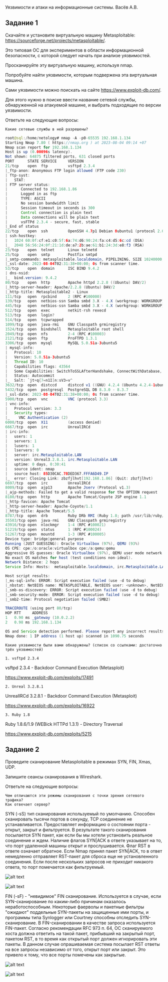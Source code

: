 Уязвимости и атаки на информационные системы. Васёв А.В.

## Задание 1

Скачайте и установите виртуальную машину Metasploitable: https://sourceforge.net/projects/metasploitable/.

Это типовая ОС для экспериментов в области информационной безопасности, с которой следует начать при анализе уязвимостей.

Просканируйте эту виртуальную машину, используя nmap.

Попробуйте найти уязвимости, которым подвержена эта виртуальная машина.

Сами уязвимости можно поискать на сайте https://www.exploit-db.com/.

Для этого нужно в поиске ввести название сетевой службы, обнаруженной на атакуемой машине, и выбрать подходящие по версии уязвимости.

Ответьте на следующие вопросы:

    Какие сетевые службы в ней разрешены?

```java
root@sql:/home/netology# nmap -A -p0-65535 192.168.1.134
Starting Nmap 7.80 ( https://nmap.org ) at 2023-08-04 09:14 +07
Nmap scan report for 192.168.1.134
Host is up (0.00096s latency).
Not shown: 64875 filtered ports, 631 closed ports
PORT      STATE SERVICE     VERSION
21/tcp    open  ftp         vsftpd 2.3.4
|_ftp-anon: Anonymous FTP login allowed (FTP code 230)
| ftp-syst: 
|   STAT: 
| FTP server status:
|      Connected to 192.168.1.86
|      Logged in as ftp
|      TYPE: ASCII
|      No session bandwidth limit
|      Session timeout in seconds is 300
|      Control connection is plain text
|      Data connections will be plain text
|      vsFTPd 2.3.4 - secure, fast, stable
|_End of status
22/tcp    open  ssh         OpenSSH 4.7p1 Debian 8ubuntu1 (protocol 2.0)
| ssh-hostkey: 
|   1024 60:0f:cf:e1:c0:5f:6a:74:d6:90:24:fa:c4:d5:6c:cd (DSA)
|_  2048 56:56:24:0f:21:1d:de:a7:2b:ae:61:b1:24:3d:e8:f3 (RSA)
23/tcp    open  telnet      Linux telnetd
25/tcp    open  smtp        Postfix smtpd
|_smtp-commands: metasploitable.localdomain, PIPELINING, SIZE 10240000, VRFY, ETRN, STARTTLS, ENHANCEDSTATUSCODES, 8BITMIME, DSN, 
|_ssl-date: 2023-08-04T02:31:38+00:00; 0s from scanner time.
53/tcp    open  domain      ISC BIND 9.4.2
| dns-nsid: 
|_  bind.version: 9.4.2
80/tcp    open  http        Apache httpd 2.2.8 ((Ubuntu) DAV/2)
|_http-server-header: Apache/2.2.8 (Ubuntu) DAV/2
|_http-title: Metasploitable2 - Linux
111/tcp   open  rpcbind     2 (RPC #100000)
139/tcp   open  netbios-ssn Samba smbd 3.X - 4.X (workgroup: WORKGROUP)
445/tcp   open  netbios-ssn Samba smbd 3.X - 4.X (workgroup: WORKGROUP)
512/tcp   open  exec        netkit-rsh rexecd
513/tcp   open  login?
514/tcp   open  tcpwrapped
1099/tcp  open  java-rmi    GNU Classpath grmiregistry
1524/tcp  open  bindshell   Metasploitable root shell
2049/tcp  open  nfs         2-4 (RPC #100003)
2121/tcp  open  ftp         ProFTPD 1.3.1
3306/tcp  open  mysql       MySQL 5.0.51a-3ubuntu5
| mysql-info: 
|   Protocol: 10
|   Version: 5.0.51a-3ubuntu5
|   Thread ID: 10
|   Capabilities flags: 43564
|   Some Capabilities: SwitchToSSLAfterHandshake, ConnectWithDatabase, LongColumnFlag, SupportsCompression, Support41Auth, SupportsTransactions, Speaks41ProtocolNew
|   Status: Autocommit
|_  Salt: `jt+q{7=n1I[n:sV3=v^
3632/tcp  open  distccd     distccd v1 ((GNU) 4.2.4 (Ubuntu 4.2.4-1ubuntu4))
5432/tcp  open  postgresql  PostgreSQL DB 8.3.0 - 8.3.7
|_ssl-date: 2023-08-04T02:31:38+00:00; 0s from scanner time.
5900/tcp  open  vnc         VNC (protocol 3.3)
| vnc-info: 
|   Protocol version: 3.3
|   Security types: 
|_    VNC Authentication (2)
6000/tcp  open  X11         (access denied)
6667/tcp  open  irc         UnrealIRCd
| irc-info: 
|   users: 1
|   servers: 1
|   lusers: 1
|   lservers: 0
|   server: irc.Metasploitable.LAN
|   version: Unreal3.2.8.1. irc.Metasploitable.LAN 
|   uptime: 0 days, 0:30:41
|   source ident: nmap
|   source host: 85D30CAC.78DED367.FFFA6D49.IP
|_  error: Closing Link: zbzfjlhvt[192.168.1.86] (Quit: zbzfjlhvt)
6697/tcp  open  irc         UnrealIRCd
8009/tcp  open  ajp13       Apache Jserv (Protocol v1.3)
|_ajp-methods: Failed to get a valid response for the OPTION request
8180/tcp  open  http        Apache Tomcat/Coyote JSP engine 1.1
|_http-favicon: Apache Tomcat
|_http-server-header: Apache-Coyote/1.1
|_http-title: Apache Tomcat/5.5
8787/tcp  open  drb         Ruby DRb RMI (Ruby 1.8; path /usr/lib/ruby/1.8/drb)
35503/tcp open  java-rmi    GNU Classpath grmiregistry
43916/tcp open  nlockmgr    1-4 (RPC #100021)
51219/tcp open  status      1 (RPC #100024)
51267/tcp open  mountd      1-3 (RPC #100005)
Device type: bridge|general purpose
Running (JUST GUESSING): Oracle Virtualbox (97%), QEMU (93%)
OS CPE: cpe:/o:oracle:virtualbox cpe:/a:qemu:qemu
Aggressive OS guesses: Oracle Virtualbox (97%), QEMU user mode network gateway (93%)
No exact OS matches for host (test conditions non-ideal).
Network Distance: 2 hops
Service Info: Hosts:  metasploitable.localdomain, irc.Metasploitable.LAN; OSs: Unix, Linux; CPE: cpe:/o:linux:linux_kernel

Host script results:
|_ms-sql-info: ERROR: Script execution failed (use -d to debug)
|_nbstat: NetBIOS name: METASPLOITABLE, NetBIOS user: <unknown>, NetBIOS MAC: <unknown> (unknown)
|_smb-os-discovery: ERROR: Script execution failed (use -d to debug)
|_smb-security-mode: ERROR: Script execution failed (use -d to debug)
|_smb2-time: Protocol negotiation failed (SMB2)

TRACEROUTE (using port 80/tcp)
HOP RTT     ADDRESS
1   0.90 ms _gateway (10.0.2.2)
2   0.98 ms 192.168.1.134

OS and Service detection performed. Please report any incorrect results at https://nmap.org/submit/ .
Nmap done: 1 IP address (1 host up) scanned in 1090.75 seconds
```


    Какие уязвимости были вами обнаружены? (список со ссылками: достаточно трёх уязвимостей)

	1. vsftpd 2.3.4

vsftpd 2.3.4 - Backdoor Command Execution (Metasploit)

https://www.exploit-db.com/exploits/17491

	2. Unreal 3.2.8.1

UnrealIRCd 3.2.8.1 - Backdoor Command Execution (Metasploit) 

https://www.exploit-db.com/exploits/16922

	3. Ruby 1.8

Ruby 1.8.6/1.9 (WEBick HTTPd 1.3.1) - Directory Traversal

https://www.exploit-db.com/exploits/5215


## Задание 2

Проведите сканирование Metasploitable в режимах SYN, FIN, Xmas, UDP.

Запишите сеансы сканирования в Wireshark.

Ответьте на следующие вопросы:

    Чем отличаются эти режимы сканирования с точки зрения сетевого трафика?
    Как отвечает сервер?

SYN (-sS) тип сканирования используемый по умолчанию. Способен сканировать тысячи портов в секунду, TCP соединение не устанавливается. Предоставляет информацию о состоянии порта - открыт, закрыт и фильтруется. В результате такого сканирования посылается SYN пакет, как если бы мы хотели установить реальное соединение и ждем. Наличие флагов SYN|ACK в ответе указывает на то, что порт удаленной машины открыт и прослушивается. Флаг RST в ответе означает обратное. Если Nmap принял пакет SYN|ACK, то в ответ немедленно отправляет RST-пакет для сброса еще не установленного соединения. Если после нескольких запросов не приходит никакого ответа, то порт помечается как фильтруемый.

![alt text](https://github.com/rus42/VulnerabilitiesAndAttacksOnIS/blob/main/Task_2.1.png)

![alt text](https://github.com/rus42/VulnerabilitiesAndAttacksOnIS/blob/main/Task_2.2.png)

FIN (-sF) - "невидимое" FIN сканирование. Используется в случае, если SYN-сканирование по каким-либо причинам оказалось неработоспособным. Некоторые фаерволы и пакетные фильтры "ожидают" поддельные SYN-пакеты на защищенные ими порты, и программы типа Synlogger или Courtney способны отследить SYN-сканирование. В FIN-сканировании в качестве запроса используется FIN-пакет. Согласно рекомендации RFC 973 п. 64, ОС сканируемого хоста должна ответить на такой пакет, прибывший на закрытый порт, пакетом RST, в то время как открытый порт должен игнорировать эти пакеты.
В данном случае опрашиваемая система посылает RST ответы на все запросы независимо от того, открыт порт или закрыт. Это привело к тому, что все порты помечены как закрытые.

![alt text](https://github.com/rus42/VulnerabilitiesAndAttacksOnIS/blob/main/Task_2.3.png)

![alt text](https://github.com/rus42/VulnerabilitiesAndAttacksOnIS/blob/main/Task_2.4.png)
